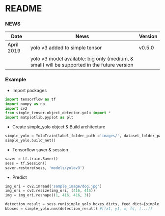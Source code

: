 # README #

### NEWS
| Date       |                                                         News                                                                     |     Version       |
| ---------- | -------------------------------------------------------------------------------------------------------------------------------- | ----------------- |
|April 2019 | yolo v3 added to simple tensor     |      v0.5.0       |
|           | yolo v3 model available: big only (medium, & small) will be supported in the future version ||


### Example
- Import packages
```python
import tensorflow as tf
import numpy as np
import cv2
from simple_tensor.object_detector.yolo import *
import matplotlib.pyplot as plt
```

- Create simple_yolo object & Build architecture
```python
simple_yolo = YoloTrain(label_folder_path ='images/', dataset_folder_path='labels/', num_of_class=80) 
simple_yolo.build_net()
```

- Tensorflow saver & session
```python
saver = tf.train.Saver()
sess = tf.Session() 
saver.restore(sess, 'models/yolov3')
```

- Predict
```python
img_ori = cv2.imread('sample_image/dog.jpg')
img_ori = cv2.resize(img_ori, (416, 416))
img = img_ori.reshape((1, 416, 416, 3))

detection_result = sess.run(simple_yolo.boxes_dicts, feed_dict={simple_yolo.input_placeholder: img})
bboxes = simple_yolo.nms(detection_result) #[[x1, y1, w, h], [...]]
```









